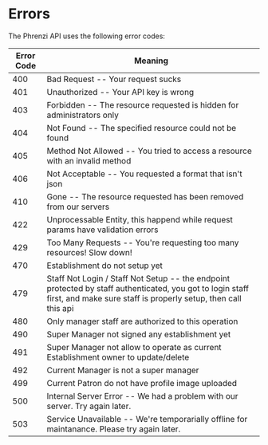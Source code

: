 # Errors

The Phrenzi API uses the following error codes:

Error Code | Meaning
---------- | -------
400 | Bad Request -- Your request sucks
401 | Unauthorized -- Your API key is wrong
403 | Forbidden -- The resource requested is hidden for administrators only
404 | Not Found -- The specified resource could not be found
405 | Method Not Allowed -- You tried to access a resource with an invalid method
406 | Not Acceptable -- You requested a format that isn't json
410 | Gone -- The resource requested has been removed from our servers
422 | Unprocessable Entity, this happend while request params have validation errors
429 | Too Many Requests -- You're requesting too many resources! Slow down!
470 | Establishment do not setup yet
479 | Staff Not Login / Staff Not Setup -- the endpoint protected by staff authenticated, you got to login staff first, and make sure staff is properly setup, then call this api
480 | Only manager staff are authorized to this operation
490 | Super Manager not signed any establishment yet
491 | Super Manager not allow to operate as current Establishment owner to update/delete
492 | Current Manager is not a super manager
499 | Current Patron do not have profile image uploaded
500 | Internal Server Error -- We had a problem with our server. Try again later.
503 | Service Unavailable -- We're temporarially offline for maintanance. Please try again later.
